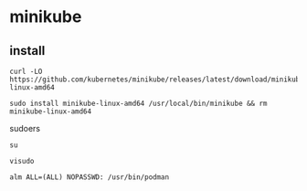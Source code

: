 
# minikube


## install

```
curl -LO https://github.com/kubernetes/minikube/releases/latest/download/minikube-linux-amd64
```

```
sudo install minikube-linux-amd64 /usr/local/bin/minikube && rm minikube-linux-amd64
```

sudoers

```
su
```

```
visudo
```

```
alm ALL=(ALL) NOPASSWD: /usr/bin/podman
```





